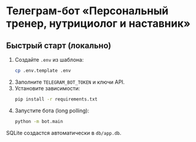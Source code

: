 # Телеграм-бот «Персональный тренер, нутрициолог и наставник»

## Быстрый старт (локально)
1. Создайте `.env` из шаблона:
   ```bash
   cp .env.template .env
   ```
2. Заполните `TELEGRAM_BOT_TOKEN` и ключи API.
3. Установите зависимости:
   ```bash
   pip install -r requirements.txt
   ```
4. Запустите бота (long polling):
   ```bash
   python -m bot.main
   ```

SQLite создастся автоматически в `db/app.db`.